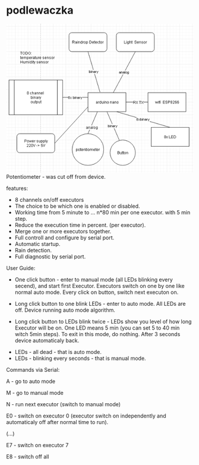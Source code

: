 # podlewaczka
![block schemat](https://raw.githubusercontent.com/radomirmazon/podlewaczka/master/podlewaczka_block_schema.PNG)
Potentiometer - was cut off from device.

features:
* 8 channels on/off executors 
* The choice to be which one is enabled or disabled.
* Working time from 5 minute to ... n*80 min per one executor. with 5 min step.
* Reduce the execution time in percent. (per executor).
* Merge one or more executors together.
* Full controll and configure by serial port.
* Automatic startup.
* Rain detection.
* Full diagnostic by serial port.

User Guide:

* One click button - enter to manual mode (all LEDs blinking every secend), and start first Executor. Executors switch on one by one like normal auto mode. Every click on button, switch next executon on.

* Long click button to one blink LEDs - enter to auto mode. All LEDs are off. Device running auto mode algorithm.

* Long click button to LEDs blink twice - LEDs show you level of how long Executor will be on. One LED means 5 min (you can set 5 to 40 min witch 5min steps). To exit in this mode, do nothing. After 3 seconds device automaticaly back.

- LEDs - all dead - that is auto mode.
- LEDs - blinking every seconds - that is manual mode.


Commands via Serial:

A - go to auto mode

M - go to manual mode

N - run next executor (switch to manual mode)

E0 - switch on executor 0 (executor switch on independently and automaticaly off after normal time to run).

(...)  

E7 - switch on executor 7

E8 - switch off all

